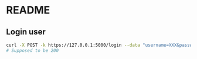 # README

## Login user
```bash
curl -X POST -k https://127.0.0.1:5000/login --data "username=XXX&password=XXX"
# Supposed to be 200
```